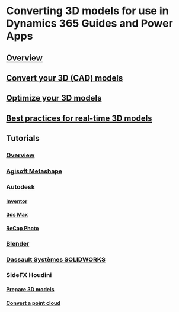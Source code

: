 # Converting 3D models for use in Dynamics 365 Guides and Power Apps
## [Overview](index.md)
## [Convert your 3D (CAD) models](convert-models.md)
## [Optimize your 3D models](optimize-models.md)
## [Best practices for real-time 3D models](best-practices.md)
## Tutorials
### [Overview](tutorials-overview.md)
### [Agisoft Metashape](agisoft-metashape.md)
### Autodesk
#### [Inventor](inventor.md)
#### [3ds Max](3ds-max.md)
#### [ReCap Photo](autodesk-recap-photo.md) 
### [Blender](blender.md)
### [Dassault Systèmes SOLIDWORKS](solidworks.md)
### SideFX Houdini
#### [Prepare 3D models](houdini.md)
#### [Convert a point cloud](houdini-point-cloud.md)

